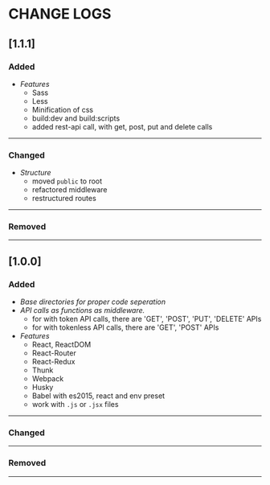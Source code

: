 # CHANGE LOGS

## [1.1.1] 

### Added
 - *Features*
   - Sass
   - Less
   - Minification of css
   - build:dev and build:scripts
   - added rest-api call, with get, post, put and delete calls
 - - -

### Changed
 - *Structure*
   - moved `public` to root
   - refactored middleware
   - restructured routes
 - - -


### Removed
 - - -

## [1.0.0] 

### Added
 - *Base directories for proper code seperation*
 - *API calls as functions as middleware.*
   - for with token API calls, there are 'GET', 'POST', 'PUT', 'DELETE' APIs
   - for with tokenless API calls, there are 'GET', 'POST' APIs
 - *Features*
   - React, ReactDOM
   - React-Router
   - React-Redux
   - Thunk
   - Webpack
   - Husky
   - Babel with es2015, react and env preset
   - work with `.js` or `.jsx` files
 - - -

### Changed
 - - -


### Removed
 - - -